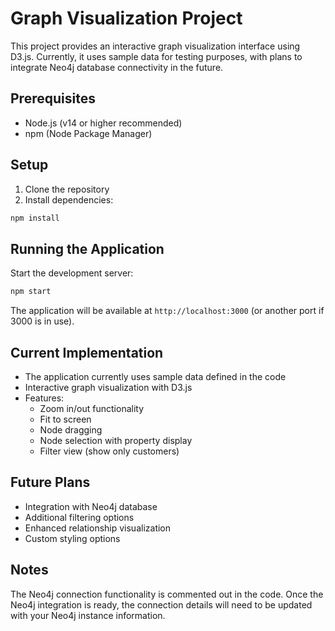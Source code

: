 # Graph Visualization Project

This project provides an interactive graph visualization interface using D3.js. Currently, it uses sample data for testing purposes, with plans to integrate Neo4j database connectivity in the future.

## Prerequisites

- Node.js (v14 or higher recommended)
- npm (Node Package Manager)

## Setup

1. Clone the repository
2. Install dependencies:
```bash
npm install
```

## Running the Application

Start the development server:
```bash
npm start
```

The application will be available at `http://localhost:3000` (or another port if 3000 is in use).

## Current Implementation

- The application currently uses sample data defined in the code
- Interactive graph visualization with D3.js
- Features:
  - Zoom in/out functionality
  - Fit to screen
  - Node dragging
  - Node selection with property display
  - Filter view (show only customers)

## Future Plans

- Integration with Neo4j database
- Additional filtering options
- Enhanced relationship visualization
- Custom styling options

## Notes

The Neo4j connection functionality is commented out in the code. Once the Neo4j integration is ready, the connection details will need to be updated with your Neo4j instance information.